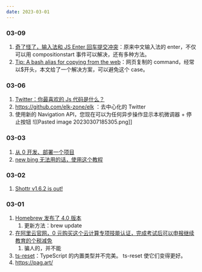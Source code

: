 ```yaml
---
date: 2023-03-01
---
```


### 03-09

1. [奇了怪了，输入法和 JS Enter 回车提交冲突](https://www.zhangxinxu.com/wordpress/2023/02/js-enter-submit-compositionupdate/)：原来中文输入法的 enter，不仅可以用 compositionstart 事件可以解决，还有多种方法。
2. [Tip: A bash alias for copying from the web](https://www.30secondsofcode.org/articles/s/bash-alias-dollar-sign)：网页复制的 command，经常以$开头，本文给了一个解决方案，可以避免这个 case。

### 03-06

1. [Twitter：你最喜欢的 Js 代码是什么？](https://twitter.com/midudev/status/1632452559972581377)
2. https://github.com/elk-zone/elk ：去中心化的 Twitter
3. 使用新的 Navigation API，您现在可以为任何异步操作显示本机微调器 + 停止按钮 ![[Pasted image 20230307185305.png]]

### 03-03

1. [从 0 开发、部署一个项目](https://www.youtube.com/watch?v=aKTSC4D1GL8&t=1026s)
2. [new bing 无法用的话，使用这个教程](https://zhuanlan.zhihu.com/p/605970396)

### 03-02

1. [Shottr v1.6.2 is out!](https://shottr.cc/newversion.html)

### 03-01

1. [Homebrew 发布了 4.0 版本](https://brew.sh/2023/02/16/homebrew-4.0.0/)
   1. 更新方法：brew update
2. [在阿里云官网，0 元购买这个云计算专项技能认证，完成考试后可以申报继续教育的个税减免](https://edu.aliyun.com/certification/cldc15)
   1. 骗人的，并不能
3. [ts-reset](https://github.com/total-typescript/ts-reset?ref=labnotes-by-assaf-arkin)：TypeScript 的内置类型并不完美。 ts-reset 使它们变得更好。
4. https://pag.art/
